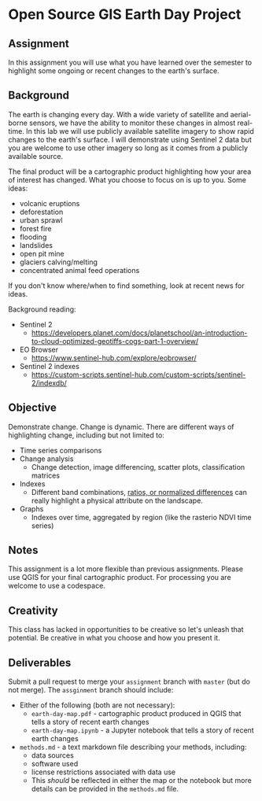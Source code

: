 # Open Source GIS Earth Day Project
## Assignment
In this assignment you will use what you have learned over the semester to highlight some ongoing or recent changes to the earth's surface.

## Background
The earth is changing every day. With a wide variety of satellite and aerial-borne sensors, we have the ability to monitor these changes in
almost real-time. In this lab we will use publicly available satellite imagery to show rapid changes to the earth's surface. I will
demonstrate using Sentinel 2 data but you are welcome to use other imagery so long as it comes from a publicly available source.

The final product will be a cartographic product highlighting how your area of interest has changed. What you choose to focus on is up 
to you. Some ideas:
- volcanic eruptions
- deforestation
- urban sprawl
- forest fire
- flooding
- landslides
- open pit mine
- glaciers calving/melting
- concentrated animal feed operations

If you don't know where/when to find something, look at recent news for ideas.

Background reading:
- Sentinel 2
  - https://developers.planet.com/docs/planetschool/an-introduction-to-cloud-optimized-geotiffs-cogs-part-1-overview/
- EO Browser
  - https://www.sentinel-hub.com/explore/eobrowser/
- Sentinel 2 indexes
  - https://custom-scripts.sentinel-hub.com/custom-scripts/sentinel-2/indexdb/

## Objective
Demonstrate change. Change is dynamic. There are different ways of highlighting change, including but not limited to:
- Time series comparisons
- Change analysis
  - Change detection, image differencing, scatter plots, classification matrices
- Indexes
  - Different band combinations, [ratios, or normalized differences](https://custom-scripts.sentinel-hub.com/custom-scripts/sentinel-2/indexdb/) can really highlight a physical attribute on the landscape.
- Graphs
  - Indexes over time, aggregated by region (like the rasterio NDVI time series)

## Notes
This assignment is a lot more flexible than previous assignments. Please use QGIS for your final cartographic product. For processing 
you are welcome to use a codespace. 

## Creativity
This class has lacked in opportunities to be creative so let's unleash that potential. Be creative in what you choose and how you 
present it.

## Deliverables
Submit a pull request to merge your `assignment` branch with `master` (but do not merge). The `assginment` branch should include:
- Either of the following (both are not necessary):
  - `earth-day-map.pdf` - cartographic product produced in QGIS that tells a story of recent earth changes
  - `earth-day-map.ipynb` - a Jupyter notebook that tells a story of recent earth changes
- `methods.md` - a text markdown file describing your methods, including:
  - data sources
  - software used
  - license restrictions associated with data use
  - This _should_ be reflected in either the map or the notebook but more details can be provided in the `methods.md` file. 
